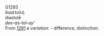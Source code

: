 G1293  
διαστολή  
diastolē  
*dee-as-tol-ay‘*  
From [1291](g1291) a *variation:* - difference, distinction.  
